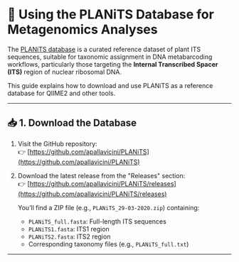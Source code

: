 # 🌿 Using the PLANiTS Database for Metagenomics Analyses

The [PLANiTS database](https://github.com/apallavicini/PLANiTS) is a curated reference dataset of plant ITS sequences, suitable for taxonomic assignment in DNA metabarcoding workflows, particularly those targeting the **Internal Transcribed Spacer (ITS)** region of nuclear ribosomal DNA.

This guide explains how to download and use PLANiTS as a reference database for QIIME2 and other tools.

---

## 📥 1. Download the Database

1. Visit the GitHub repository:  
   👉 [https://github.com/apallavicini/PLANiTS](https://github.com/apallavicini/PLANiTS)

2. Download the latest release from the "Releases" section:  
   👉 [https://github.com/apallavicini/PLANiTS/releases](https://github.com/apallavicini/PLANiTS/releases)

   You’ll find a ZIP file (e.g., `PLANiTS_29-03-2020.zip`) containing:
   - `PLANiTS_full.fasta`: Full-length ITS sequences  
   - `PLANiTS1.fasta`: ITS1 region  
   - `PLANiTS2.fasta`: ITS2 region  
   - Corresponding taxonomy files (e.g., `PLANiTS_full.txt`)

---
